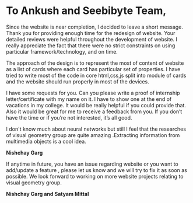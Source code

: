 #	To Ankush and Seebibyte Team,

Since the website is near completion, I decided to leave a short message. Thank you for providing enough time for the redesign of website. Your detailed reviews were helpful throughout the development of website. I really appreciate the fact that there were no strict constraints on using particular framework/technology, and on time.
	
The approach of the design is to represent the most of content of website as a list of cards where each card has particular set of properties. I have tried to write most of the code in core html,css,js split into module of cards and the website should run properly in most of the devices.
	
I have some requests for you. Can you please write a proof of internship letter/certificate with my name on it. I have to show one at the end of vacations in my college. It would be really helpful if you could provide that.  Also it would be great for me to receive a feedback from you. If you don’t have the time or if you’re not interested, it’s all good.
	
I don't know much about neural networks but still I feel that the researches of visual geometry group are quite amazing .Extracting information from multimedia objects is a cool idea.

**Nishchay Garg**

If anytime in future, you have an issue regarding website or you want to add/update a feature , please let us know and we will try to fix it as soon as possible. We look forward to working on more website projects relating to visual geometry group.

**Nishchay Garg and Satyam Mittal**
	

	
